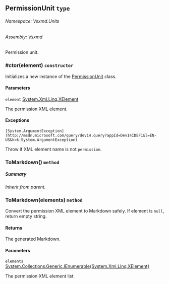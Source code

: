 <a name='T-Vsxmd-Units-PermissionUnit'></a>
## PermissionUnit `type`

###### Namespace:  Vsxmd.Units

###### Assembly:  Vsxmd

Permission unit.

<a name='M-Vsxmd-Units-PermissionUnit-#ctor-System-Xml-Linq-XElement-'></a>
### #ctor(element) `constructor`

Initializes a new instance of the [PermissionUnit](/Vsxmd.Units/PermissionUnit.md/#T-Vsxmd-Units-PermissionUnit) class.

#### Parameters

`element`  [System.Xml.Linq.XElement](http://msdn.microsoft.com/query/dev14.query?appId=Dev14IDEF1&l=EN-US&k=k:System.Xml.Linq.XElement)  

The permission XML element.

#### Exceptions

`[System.ArgumentException](http://msdn.microsoft.com/query/dev14.query?appId=Dev14IDEF1&l=EN-US&k=k:System.ArgumentException)`  

Throw if XML element name is not `permission`.

<a name='M-Vsxmd-Units-PermissionUnit-ToMarkdown'></a>
### ToMarkdown() `method`

##### Summary

*Inherit from parent.*

<a name='M-Vsxmd-Units-PermissionUnit-ToMarkdown-System-Collections-Generic-IEnumerable{System-Xml-Linq-XElement}-'></a>
### ToMarkdown(elements) `method`

Convert the permission XML element to Markdown safely.
If element is `null`, return empty string.

#### Returns





The generated Markdown.

#### Parameters

`elements`  [System.Collections.Generic.IEnumerable{System.Xml.Linq.XElement}](http://msdn.microsoft.com/query/dev14.query?appId=Dev14IDEF1&l=EN-US&k=k:System.Collections.Generic.IEnumerable)  

The permission XML element list.
